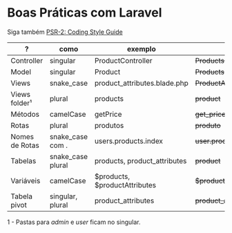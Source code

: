# Boas Práticas com Laravel

Siga também [PSR-2: Coding Style Guide](<[GitHub](http://github.com)>)

| ?              | como              | exemplo                       | não faça                        |
| -------------- | ----------------- | ----------------------------- | ------------------------------- |
| Controller     | singular          | ProductController             | ~~ProductsController~~          |
| Model          | singular          | Product                       | ~~Products~~                    |
| Views          | snake_case        | product_attributes.blade.php  | ~~ProductAttributes.blade.php~~ |
| Views folder¹  | plural            | products                      | ~~product~~                     |
| Métodos        | camelCase         | getPrice                      | ~~get_price~~                   |
| Rotas          | plural            | produtos                      | ~~produto~~                     |
| Nomes de Rotas | snake_case com .  | users.products.index          | ~~user.product_index~~          |
| Tabelas        | snake_case plural | products, product_attributes  | ~~product~~                     |
| Variáveis      | camelCase         | $products, $productAttributes | ~~\$product_attributes~~        |
| Tabela pivot   | singular, plural  | product_attributes            | ~~product_attribute~~           |

1 - Pastas para _admin_ e _user_ ficam no singular.
